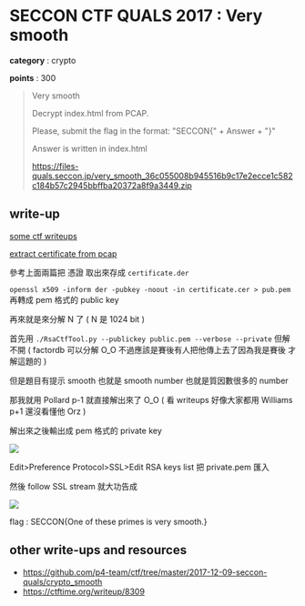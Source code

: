 # SECCON CTF QUALS 2017 : Very smooth

**category** : crypto

**points** : 300

> Very smooth
>
> Decrypt index.html from PCAP.
>
> Please, submit the flag in the format: "SECCON{" + Answer + "}"
>
> Answer is written in index.html
>
> https://files-quals.seccon.jp/very_smooth_36c055008b945516b9c17e2ecce1c582c184b57c2945bbffba20372a8f9a3449.zip

## write-up

[some ctf writeups](https://ctf.rip/bsides-sf-ctf-2017-root-crypto-challenge/)

[extract certificate from pcap](https://security.stackexchange.com/questions/123851/how-can-i-extract-the-certificate-from-this-pcap-file)

參考上面兩篇把 憑證 取出來存成 `certificate.der`

`openssl x509 -inform der -pubkey -noout -in certificate.cer > pub.pem` 再轉成 pem 格式的 public key

再來就是來分解 N 了 ( N 是 1024 bit )

首先用 `./RsaCtfTool.py --publickey public.pem --verbose --private` 但解不開 ( factordb 可以分解 O_O 不過應該是賽後有人把他傳上去了因為我是賽後
才解這題的 )

但是題目有提示 smooth 也就是 smooth number 也就是質因數很多的 number

那我就用 Pollard p-1 就直接解出來了 O_O ( 看 writeups 好像大家都用 Williams p+1 還沒看懂他 Orz )

解出來之後輸出成 pem 格式的 private key

![](https://i.imgur.com/x3tDP65.png)

Edit>Preference Protocol>SSL>Edit RSA keys list 把 private.pem 匯入

然後 follow SSL stream 就大功告成

![](https://i.imgur.com/yLT7EL0.png)

flag : SECCON{One of these primes is very smooth.}

## other write-ups and resources

* https://github.com/p4-team/ctf/tree/master/2017-12-09-seccon-quals/crypto_smooth
* https://ctftime.org/writeup/8309
